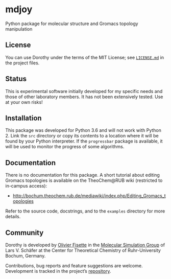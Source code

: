 # mdjoy

Python package for molecular structure and Gromacs topology manipulation

## License

You can use Dorothy under the terms of the MIT License; see
[`LICENSE.md`](https://github.com/ofisette/mdjoy/blob/master/LICENSE.md) in the
project files.

## Status

This is experimental software initially developed for my specific needs and
those of other laboratory members. It has not been extensively tested. Use at
your own risks!

## Installation

This package was developed for Python 3.6 and will not work with Python 2. Link
the `src` directory or copy its contents to a location where it will be found by
your Python interpreter. If the `progressbar` package is available, it will be
used to monitor the progress of some algorithms.

## Documentation

There is no documentation for this package. A short tutorial about editing
Gromacs topologies is available on the TheoChem@RUB wiki (restricted to
in-campus access):

- http://bochum.theochem.rub.de/mediawiki/index.php/Editing_Gromacs_topologies

Refer to the source code, docstrings, and to the `examples` directory for more
details.

## Community

Dorothy is developed by [Olivier Fisette](mailto:olivier.fisette@rub.de) in the
[Molecular Simulation Group](https://molecular-simulation.org/) of Lars V.
Schäfer at the Center for Theoretical Chemistry of Ruhr-University Bochum,
Germany.

Contributions, bug reports and feature suggestions are welcome. Development is
tracked in the project’s [repository](https://github.com/ofisette/mdjoy).
